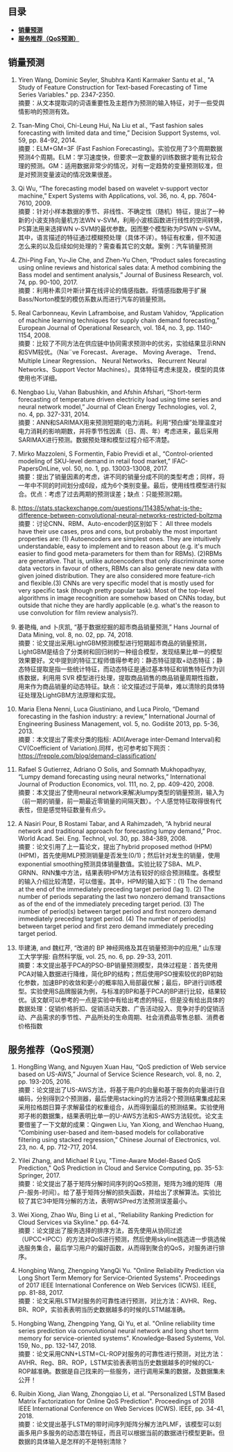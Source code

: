 ## 目录

- [**销量预测**](#demand_forecast)
- [**服务推荐（QoS预测）**](#service_recommendation)

##  <span id="demand_forecast">销量预测</span> 

1.	Yiren Wang, Dominic Seyler, Shubhra Kanti Karmaker Santu et al., "A Study of Feature Construction for Text-based Forecasting of Time Series Variables." pp. 2347-2350.  
摘要：从文本提取词的词语重要性及主题作为预测的输入特征，对于一些受舆情影响的预测有效。

2.	Tsan-Ming Choi, Chi-Leung Hui, Na Liu et al., “Fast fashion sales forecasting with limited data and time,” Decision Support Systems, vol. 59, pp. 84-92, 2014.  
摘要：ELM+GM=3F (Fast Fashion Forecasting)。实验仅用了3个周期数据预测4个周期。ELM：学习速度快，但要求一定数量的训练数据才能有比较合理的预测。GM：适用数据非常少的情况，对有一定趋势的变量预测较准，但是对预测变量波动的情况效果很差。

3.	Qi Wu, “The forecasting model based on wavelet ν-support vector machine,” Expert Systems with Applications, vol. 36, no. 4, pp. 7604-7610, 2009.  
摘要：针对小样本数据的季节、非线性、不确定性（随机）特征，提出了一种新的小波支持向量机方法WN v-SVM，利用小波核函数进行线性的空间转换，PS算法用来选择WN v-SVM的最优参数。因而整个模型称为PSWN v-SVM。其中，语言描述的特征通过模糊预处理（具体不详）。特征有权重，但不知道怎么来的以及后续如何处理的？需查看其它的文献。案例：汽车销量预测
 
4.	Zhi-Ping Fan, Yu-Jie Che, and Zhen-Yu Chen, “Product sales forecasting using online reviews and historical sales data: A method combining the Bass model and sentiment analysis,” Journal of Business Research, vol. 74, pp. 90-100, 2017.  
摘要：利用朴素贝叶斯计算在线评论的情感指数。将情感指数用于扩展Bass/Norton模型的模仿系数从而进行汽车的销量预测。

5.	Real Carbonneau, Kevin Laframboise, and Rustam Vahidov, “Application of machine learning techniques for supply chain demand forecasting,” European Journal of Operational Research, vol. 184, no. 3, pp. 1140-1154, 2008.  
摘要：比较了不同方法在供应链中协同需求预测中的优劣，实验结果显示RNN和SVM较优。（Naı¨ve Forecast、Average、 Moving Average、 Trend、 Multiple Linear Regression、 Neural Networks、 Recurrent Neural   Networks、Support Vector Machines）。具体特征考虑未提及，模型的具体使用也不详细。

6.	Nengbao Liu, Vahan Babushkin, and Afshin Afshari, “Short-term forecasting of temperature driven electricity load using time series and neural network model,” Journal of Clean Energy Technologies, vol. 2, no. 4, pp. 327-331, 2014.  
摘要：ANN和SARIMAX用来预测短期的电力消耗。利用“预白燥”处理温度对电力消耗的影响期数，并将季节性因素（日、周、年）考虑进来，最后采用SARIMAX进行预测。数据预处理和模型过程介绍不清楚。

7.	Mirko Mazzoleni, S Formentin, Fabio Previdi et al., “Control-oriented modeling of SKU-level demand in retail food market,” IFAC-PapersOnLine, vol. 50, no. 1, pp. 13003-13008, 2017.  
摘要：提出了销量因素的考虑，讲不同的销量分成不同的类型考虑；同样，将一年中不同的时间划分成6段，成为6个类别变量。最后，使用线性模型进行拟合。优点：考虑了过去两期的预测误差；缺点：只能预测2期。

8.	https://stats.stackexchange.com/questions/114385/what-is-the-difference-between-convolutional-neural-networks-restricted-boltzma  
摘要：讨论CNN、RBM、Auto-encoder的区别如下：
All three models have their use cases, pros and cons, but probably the most important properties are: (1) Autoencoders are simplest ones. They are intuitively understandable, easy to implement and to reason about (e.g. it's much easier to find good meta-parameters for them than for RBMs). (2)RBMs are generative. That is, unlike autoencoders that only discriminate some data vectors in favour of others, RBMs can also generate new data with given joined distribution. They are also considered more feature-rich and flexible.(3) CNNs are very specific model that is mostly used for very specific task (though pretty popular task). Most of the top-level algorithms in image recognition are somehow based on CNNs today, but outside that niche they are hardly applicable (e.g. what's the reason to use convolution for film review analysis?).

9.	姜艳梅, and 卜庆凯, “基于数据挖掘的超市商品销量预测,” Hans Journal of Data Mining, vol. 8, no. 02, pp. 74, 2018.  
摘要：论文提出采用LightGBM预测模型进行短期超市商品的销量预测，LightGBM是结合了分类树和回归树的一种组合模型，发现结果比单一的模型效果要好。文中提到的特征工程师值得参考的：静态特征提取+动态特征；静态特征提取是指一些统计特征，而动态特征是通过基本特征和销售特征作为训练数据，利用用 SVR 模型进行处理，提取商品销售的商品销量周期性指数，用来作为商品销量的动态特征。缺点：论文描述过于简单，难以清除的具体特征处理及LightGBM方法原理和实现。

10.	Maria Elena Nenni, Luca Giustiniano, and Luca Pirolo, “Demand forecasting in the fashion industry: a review,” International Journal of Engineering Business Management, vol. 5, no. Godište 2013, pp. 5-36, 2013.  
摘要：本文提出了需求分类的指标: ADI(Average inter‐Demand Interval)和CV(Coefficient of Variation).同样，也可参考如下网页：https://frepple.com/blog/demand-classification/

11.	Rafael S Gutierrez, Adriano O Solis, and Somnath Mukhopadhyay, “Lumpy demand forecasting using neural networks,” International Journal of Production Economics, vol. 111, no. 2, pp. 409-420, 2008.  
摘要：本文提出了使用neural network来解决lumpy类型的销量预测，输入为（前一期的销量，前一期最近零销量的间隔天数）。个人感觉特征取得很有代表性，但是感觉特征数量有点少。

12.	A Nasiri Pour, B Rostami Tabar, and A Rahimzadeh, “A hybrid neural network and traditional approach for forecasting lumpy demand,” Proc. World Acad. Sei. Eng. Technol, vol. 30, pp. 384-389, 2008.  
摘要：论文引用了上一篇论文，提出了hybrid proposed method (HPM) (HPM)，首先使用MLP预测销量是否发生(0/1)；然后针对发生的销量，使用exponential smoothing预测具体销量数值。实验比较了SBA、MLP、GRNN、RNN集中方法，结果表明HPM方法有较好的综合预测精度。各模型的输入介绍比较清楚，可以借鉴。其中，HPM的输入如下：(1) The demand at the end of the immediately preceding target period (lag 1). (2) The number of periods separating the last two nonzero demand transactions as of the end of the immediately preceding target period. (3) The number of period(s) between target period and first nonzero demand immediately preceding target period. (4) The number of period(s) between target period and first zero demand immediately preceding target period.

13.	毕建涛, and 魏红芹, “改进的 BP 神经网络及其在销量预测中的应用,” 山东理工大学学报: 自然科学版, vol. 25, no. 6, pp. 29-33, 2011.  
摘要：本文提出基于PCA的PSO-BP销量预测模型，具体过程是：首先使用PCA对输入数据进行降维，简化BP的结构；然后使用PSO搜索较优的BP初始化参数，加速BP的收敛和更小的概率陷入局部最优解；最后，BP进行训练模型。实验使用S品牌服装为例，与标准的BP和基于PCA的BP进行比较，结果较优。该文献可以参考的一点是实验中有给出考虑的特征，但是没有给出具体的数据处理：促销价格折扣、促销活动天数、广告活动投入、竞争对手的促销活动、产品需求的季节性、产品所处的生命周期、社会消费品零售总额、消费者价格指数

##  <span id="service_recommendation">服务推荐（QoS预测）</span> 
1.	HongBing Wang, and Nguyen Xuan Hau, “QoS prediction of Web service based on US-AWS,” Journal of Service Science Research, vol. 8, no. 2, pp. 193-205, 2016.  
摘要：论文提出了US-AWS方法，将基于用户的向量和基于服务的向量进行自编码，分别得到2个预测器，最后使用stacking的方法将2个预测结果集成起来采用拉格朗日算子求解最佳的权重组合，从而得到最后的预测结果。实验使用郑子彬的数据集，结果表明比单一的U-AWS方法和S-AWS方法较优。论文主要借鉴了一下文献的成果：Qingwen Liu, Yan Xiong, and Wenchao Huang, “Combining user-based and item-based models for collaborative filtering using stacked regression,” Chinese Journal of Electronics, vol. 23, no. 4, pp. 712-717, 2014.

2.	Yilei Zhang, and Michael R Lyu, "Time-Aware Model-Based QoS Prediction," QoS Prediction in Cloud and Service Computing, pp. 35-53: Springer, 2017.  
摘要：论文提出了基于矩阵分解时间序列的QoS预测，矩阵为3维的矩阵（用户-服务-时间）。给了基于矩阵分解的损失函数，并给出了求解算法。实验比较了其它3中矩阵分解的方法，表明WSPred方法预测误差最小。
   
3.	Wei Xiong, Zhao Wu, Bing Li et al., "Reliability Ranking Prediction for Cloud Services via Skyline." pp. 64-74.    
摘要：论文提出了服务选择的排序方法，首先使用从协同过滤（UPCC+IPCC）的方法对QoS进行预测，然后使用skyline挑选进一步挑选候选服务集合，最后学习用户的偏好函数，从而得到聚合的QoS，对服务进行排序。

4.	Hongbing Wang, Zhengping YangQi Yu. "Online Reliability Prediction via Long Short Term Memory for Service-Oriented Systems". Proceedings of 2017 IEEE International Conference on Web Services (ICWS). IEEE, pp. 81-88, 2017.  
摘要：论文采用LSTM对服务的可靠性进行预测，对比方法：AVHR、Reg、BR、ROP，实验表表明当历史数据越多的时候的LSTM越准确。

5.	Hongbing Wang, Zhengping Yang, Qi Yu, et al. "Online reliability time series prediction via convolutional neural network and long short term memory for service-oriented systems". Knowledge-Based Systems, Vol. 159, No., pp. 132-147, 2018.  
摘要：论文采用CNN+LSTM=CL-ROP对服务的可靠性进行预测，对比方法：AVHR、Reg、BR、ROP，LSTM实验表表明当历史数据越多的时候的CL-ROP越准确。数据是自己找来的一些服务，进行调用采集的数据，及数据集未公开！

6.	Ruibin Xiong, Jian Wang, Zhongqiao Li, et al. "Personalized LSTM Based Matrix Factorization for Online QoS Prediction". Proceedings of 2018 IEEE International Conference on Web Services (ICWS). IEEE, pp. 34-41, 2018.  
摘要：论文提出基于LSTM的带时间序列矩阵分解方法PLMF，该模型可以刻画多用户多服务的动态潜在特征，而且可以根据当前的数据进行模型更新。但数据的具体输入是怎样的不是特别清除？
